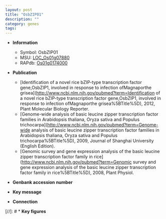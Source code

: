 ```yaml
---
layout: post
title: "OsbZIP01"
description: ""
category: genes
tags: 
---
```


* **Information**  
    + Symbol: OsbZIP01  
    + MSU: [LOC_Os01g07880](http://rice.plantbiology.msu.edu/cgi-bin/ORF_infopage.cgi?orf=LOC_Os01g07880)  
    + RAPdb: [Os01g0174000](http://rapdb.dna.affrc.go.jp/viewer/gbrowse_details/irgsp1?name=Os01g0174000)  

* **Publication**  
    + [Identification of a novel rice bZIP-type transcription factor gene,OsbZIP1, involved in response to infection ofMagnaporthe grisea](http://www.ncbi.nlm.nih.gov/pubmed?term=Identification of a novel rice bZIP-type transcription factor gene,OsbZIP1, involved in response to infection ofMagnaporthe grisea%5BTitle%5D), 2012, Plant Molecular Biology Reporter.
    + [Genome-wide analysis of basic leucine zipper transcription factor families in Arabidopsis thaliana, Oryza sativa and Populus trichocarpa](http://www.ncbi.nlm.nih.gov/pubmed?term=Genome-wide analysis of basic leucine zipper transcription factor families in Arabidopsis thaliana, Oryza sativa and Populus trichocarpa%5BTitle%5D), 2009, Journal of Shanghai University (English Edition).
    + [Genomic survey and gene expression analysis of the basic leucine zipper transcription factor family in rice](http://www.ncbi.nlm.nih.gov/pubmed?term=Genomic survey and gene expression analysis of the basic leucine zipper transcription factor family in rice%5BTitle%5D), 2008, Plant Physiol.

* **Genbank accession number**  

* **Key message**  

* **Connection**  

[//]: # * **Key figures**  


